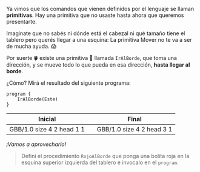 Ya vimos que los comandos que vienen definidos por el lenguaje se llaman **primitivas**. Hay una primitiva que no usaste hasta ahora que queremos presentarte.

Imaginate que no sabés ni dónde está el cabezal ni qué tamaño tiene el tablero pero querés llegar a una esquina: La primitiva Mover no te va a ser de mucha ayuda. :scream:

Por suerte :four_leaf_clover: existe una primitiva :gift: llamada `IrAlBorde`, que toma una dirección, y se mueve todo lo que pueda en esa dirección, **hasta llegar al borde**.

¿Cómo? Mirá el resultado del siguiente programa:

``` gobstones
program {
	IrAlBorde(Este)
}
```

<table class= "table" style="width:100%">
  <thead>
  <tr>
    <th style="text-align: center">Inicial</th>
    <th style="text-align: center"></th> 
    <th style="text-align: center">Final</th>
  </tr>
  </thead>
  <tbody>
  <tr>
    <td style="text-align: center">  
      <gs-board>   
       GBB/1.0
       size 4 2
       head 1 1
      </gs-board>
    </td>
    <td style="text-align: center"><i class="fa fa-arrow-right"></i></td> 
    <td style="text-align: center">
      <gs-board>   
        GBB/1.0
        size 4 2
        head 3 1
      </gs-board>
    </td>
  </tr>
  <tbody>
</table>

_¡Vamos a aprovecharlo!_

> Definí el procedimiento `RojoAlBorde` que ponga una bolita roja en la esquina superior izquierda del tablero e invocalo en el `program`.
